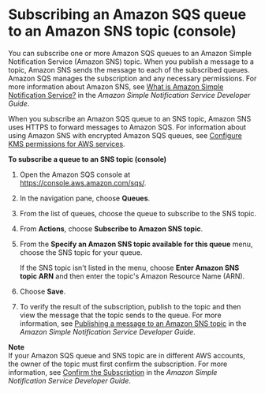 # Subscribing an Amazon SQS queue to an Amazon SNS topic \(console\)<a name="sqs-configure-subscribe-queue-sns-topic"></a>

You can subscribe one or more Amazon SQS queues to an Amazon Simple Notification Service \(Amazon SNS\) topic\. When you publish a message to a topic, Amazon SNS sends the message to each of the subscribed queues\. Amazon SQS manages the subscription and any necessary permissions\. For more information about Amazon SNS, see [What is Amazon Simple Notification Service?](https://docs.aws.amazon.com/sns/latest/dg/welcome.html) in the *Amazon Simple Notification Service Developer Guide*\.

When you subscribe an Amazon SQS queue to an SNS topic, Amazon SNS uses HTTPS to forward messages to Amazon SQS\. For information about using Amazon SNS with encrypted Amazon SQS queues, see [Configure KMS permissions for AWS services](sqs-key-management.md#compatibility-with-aws-services)\.

**To subscribe a queue to an SNS topic \(console\)**

1. Open the Amazon SQS console at [https://console\.aws\.amazon\.com/sqs/](https://console.aws.amazon.com/sqs/)\.

1. In the navigation pane, choose **Queues**\.

1. From the list of queues, choose the queue to subscribe to the SNS topic\.

1. From **Actions**, choose **Subscribe to Amazon SNS topic**\.

1. From the **Specify an Amazon SNS topic available for this queue** menu, choose the SNS topic for your queue\. 

   If the SNS topic isn't listed in the menu, choose **Enter Amazon SNS topic ARN** and then enter the topic's Amazon Resource Name \(ARN\)\.

1. Choose **Save**\. 

1. To verify the result of the subscription, publish to the topic and then view the message that the topic sends to the queue\. For more information, see [Publishing a message to an Amazon SNS topic](https://docs.aws.amazon.com/sns/latest/dg/sns-publishing-messages.html) in the *Amazon Simple Notification Service Developer Guide*\.

**Note**  
If your Amazon SQS queue and SNS topic are in different AWS accounts, the owner of the topic must first confirm the subscription\. For more information, see [Confirm the Subscription](https://docs.aws.amazon.com/sns/latest/dg/SendMessageToHttp.html#SendMessageToHttp.confirm) in the *Amazon Simple Notification Service Developer Guide*\.